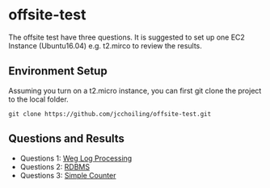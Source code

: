 # offsite-test
The offsite test have three questions. It is suggested to set up one EC2 Instance (Ubuntu16.04) e.g. t2.mirco to review the results.

## Environment Setup
Assuming you turn on a t2.micro instance, you can first git clone the project to the local folder. 

    git clone https://github.com/jcchoiling/offsite-test.git
    


## Questions and Results
* Questions 1: [Weg Log Processing](https://github.com/jcchoiling/offsite-test/tree/master/weblog) 
* Questions 2: [RDBMS](https://github.com/jcchoiling/offsite-test/tree/master/rdbms) 
* Questions 3: [Simple Counter](https://github.com/jcchoiling/voting-flask) 

